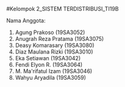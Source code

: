 #Kelompok 2_SISTEM TERDISTRIBUSI_TI19B

Nama Anggota:

1. Agung Prakoso (19SA3052)
2. Anugrah Reza Pratama (19SA3075)
3. Deasy Komarasary (19SA3080)
4. Diaz Maulana Rizki (19SA3010)
5. Eka Setiawan (19SA3042)
6. Fendi Elyon R. (19SA3064)
7. M. Ma'rifatul Izam (19SA3046)
8. Wahyu Aryadila (19SA3059)
